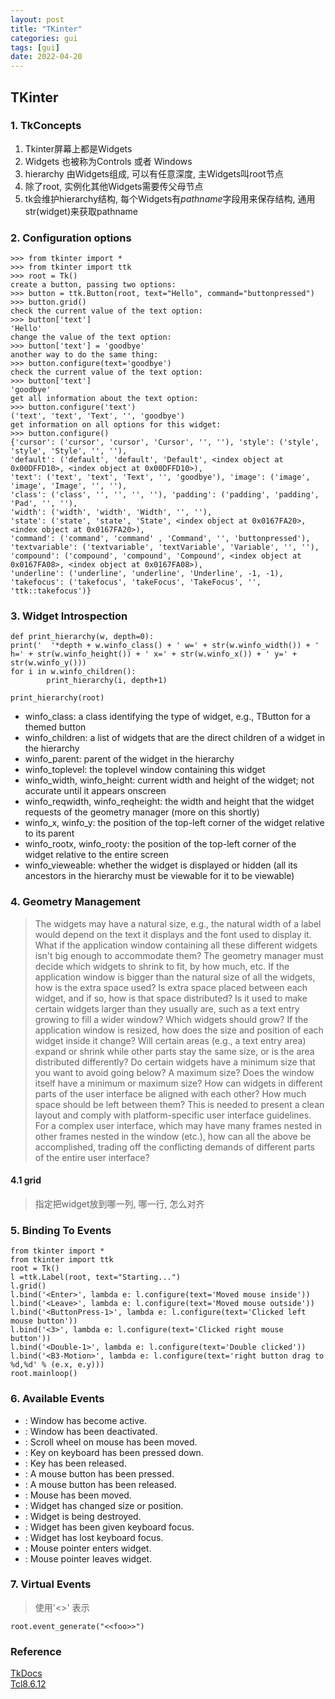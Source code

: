 ```yaml
---
layout: post
title: "TKinter"
categories: gui
tags: [gui]
date: 2022-04-20
---
```


## TKinter

### 1. TkConcepts

1. Tkinter屏幕上都是Widgets
2. Widgets 也被称为Controls 或者 Windows
3. hierarchy 由Widgets组成, 可以有任意深度, 主Widgets叫root节点
4. 除了root, 实例化其他Widgets需要传父母节点
5. tk会维护hierarchy结构, 每个Widgets有*pathname*字段用来保存结构, 通用str(widget)来获取pathname

### 2. Configuration options

	>>> from tkinter import *
	>>> from tkinter import ttk
	>>> root = Tk()
	create a button, passing two options:
	>>> button = ttk.Button(root, text="Hello", command="buttonpressed")
	>>> button.grid()
	check the current value of the text option:
	>>> button['text']
	'Hello'
	change the value of the text option:
	>>> button['text'] = 'goodbye'
	another way to do the same thing:
	>>> button.configure(text='goodbye')
	check the current value of the text option:
	>>> button['text']
	'goodbye'
	get all information about the text option:
	>>> button.configure('text')
	('text', 'text', 'Text', '', 'goodbye')
	get information on all options for this widget:
	>>> button.configure()
	{'cursor': ('cursor', 'cursor', 'Cursor', '', ''), 'style': ('style', 'style', 'Style', '', ''), 
	'default': ('default', 'default', 'Default', <index object at 0x00DFFD10>, <index object at 0x00DFFD10>), 
	'text': ('text', 'text', 'Text', '', 'goodbye'), 'image': ('image', 'image', 'Image', '', ''), 
	'class': ('class', '', '', '', ''), 'padding': ('padding', 'padding', 'Pad', '', ''), 
	'width': ('width', 'width', 'Width', '', ''), 
	'state': ('state', 'state', 'State', <index object at 0x0167FA20>, <index object at 0x0167FA20>), 
	'command': ('command', 'command' , 'Command', '', 'buttonpressed'), 
	'textvariable': ('textvariable', 'textVariable', 'Variable', '', ''), 
	'compound': ('compound', 'compound', 'Compound', <index object at 0x0167FA08>, <index object at 0x0167FA08>), 
	'underline': ('underline', 'underline', 'Underline', -1, -1), 
	'takefocus': ('takefocus', 'takeFocus', 'TakeFocus', '', 'ttk::takefocus')}

### 3. Widget Introspection

	def print_hierarchy(w, depth=0):
	print('  '*depth + w.winfo_class() + ' w=' + str(w.winfo_width()) + ' h=' + str(w.winfo_height()) + ' x=' + str(w.winfo_x()) + ' y=' + str(w.winfo_y()))
	for i in w.winfo_children():
			print_hierarchy(i, depth+1)

	print_hierarchy(root)

* winfo_class: a class identifying the type of widget, e.g., TButton for a themed button
* winfo_children: a list of widgets that are the direct children of a widget in the hierarchy
* winfo_parent: parent of the widget in the hierarchy
* winfo_toplevel: the toplevel window containing this widget
* winfo_width, winfo_height: current width and height of the widget; not accurate until it appears onscreen
* winfo_reqwidth, winfo_reqheight: the width and height that the widget requests of the geometry manager (more on this shortly)
* winfo_x, winfo_y: the position of the top-left corner of the widget relative to its parent
* winfo_rootx, winfo_rooty: the position of the top-left corner of the widget relative to the entire screen
* winfo_vieweable: whether the widget is displayed or hidden (all its ancestors in the hierarchy must be viewable for it to be viewable)

### 4. Geometry Management

> The widgets may have a natural size, e.g., the natural width of a label would depend on the text it displays and the font used to display it. What if the application window containing all these different widgets isn't big enough to accommodate them? The geometry manager must decide which widgets to shrink to fit, by how much, etc.
> If the application window is bigger than the natural size of all the widgets, how is the extra space used? Is extra space placed between each widget, and if so, how is that space distributed? Is it used to make certain widgets larger than they usually are, such as a text entry growing to fill a wider window? Which widgets should grow?
> If the application window is resized, how does the size and position of each widget inside it change? Will certain areas (e.g., a text entry area) expand or shrink while other parts stay the same size, or is the area distributed differently? Do certain widgets have a minimum size that you want to avoid going below? A maximum size? Does the window itself have a minimum or maximum size?
> How can widgets in different parts of the user interface be aligned with each other? How much space should be left between them? This is needed to present a clean layout and comply with platform-specific user interface guidelines.
> For a complex user interface, which may have many frames nested in other frames nested in the window (etc.), how can all the above be accomplished, trading off the conflicting demands of different parts of the entire user interface?

#### 4.1 grid
> 指定把widget放到哪一列, 哪一行, 怎么对齐

### 5. Binding To Events

	from tkinter import *
	from tkinter import ttk
	root = Tk()
	l =ttk.Label(root, text="Starting...")
	l.grid()
	l.bind('<Enter>', lambda e: l.configure(text='Moved mouse inside'))
	l.bind('<Leave>', lambda e: l.configure(text='Moved mouse outside'))
	l.bind('<ButtonPress-1>', lambda e: l.configure(text='Clicked left mouse button'))
	l.bind('<3>', lambda e: l.configure(text='Clicked right mouse button'))
	l.bind('<Double-1>', lambda e: l.configure(text='Double clicked'))
	l.bind('<B3-Motion>', lambda e: l.configure(text='right button drag to %d,%d' % (e.x, e.y)))
	root.mainloop()

### 6. Available Events

* <Activate>: Window has become active.
* <Deactivate>: Window has been deactivated.
* <MouseWheel>: Scroll wheel on mouse has been moved.
* <KeyPress>: Key on keyboard has been pressed down.
* <KeyRelease>: Key has been released.
* <ButtonPress>: A mouse button has been pressed.
* <ButtonRelease>: A mouse button has been released.
* <Motion>: Mouse has been moved.
* <Configure>: Widget has changed size or position.
* <Destroy>: Widget is being destroyed.
* <FocusIn>: Widget has been given keyboard focus.
* <FocusOut>: Widget has lost keyboard focus.
* <Enter>: Mouse pointer enters widget.
* <Leave>: Mouse pointer leaves widget.

### 7. Virtual Events

> 使用'<<foo>>' 表示

	root.event_generate("<<foo>>")

### Reference
[TkDocs](https://tkdocs.com/index.html)  
[Tcl8.6.12](https://tcl.tk/man/tcl8.6/contents.htm)  
